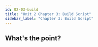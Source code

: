 ```yaml
---
id: 02-03-build
title: "Unit 2 Chapter 3: Build Script"
sidebar_label: "Chapter 3: Build Script"
---
```


## What's the point?
